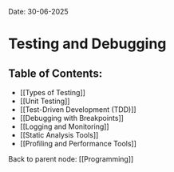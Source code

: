 Date: 30-06-2025

# Testing and Debugging


## Table of Contents:

- [[Types of Testing]]
- [[Unit Testing]]
- [[Test-Driven Development (TDD)]]
- [[Debugging with Breakpoints]]
- [[Logging and Monitoring]]
- [[Static Analysis Tools]]
- [[Profiling and Performance Tools]]

Back to parent node: [[Programming]]
